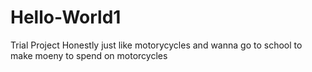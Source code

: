 # Hello-World1
Trial Project 
Honestly just like motorycycles and wanna go to school to make moeny to spend on motorcycles
